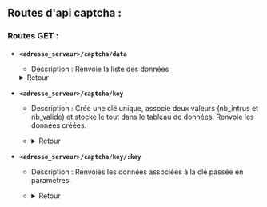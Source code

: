 ## Routes d'api captcha :

### Routes GET :

- **`<adresse_serveur>/captcha/data`**

  - Description : Renvoie la liste des données

  <details>
      <summary>Retour</summary>

  ```json
  {
    "success": true,
    "data": [
      {
        "id": "7KCAusaEdmzcuZiO",
        "nb_valide": 2,
        "nb_intrus": 3
      },
      {
        "id": "UnG1zZDwAHSXfm2b",
        "nb_valide": 5,
        "nb_intrus": 3
      },
      {
        "id": "OSayw8mFkS2mUSMD",
        "nb_valide": 2,
        "nb_intrus": 4
      },
      {
        "id": "J0ASKVKeVtMaLfBi",
        "nb_valide": 4,
        "nb_intrus": 2
      },
      {
        "id": "Pi3o6qGxWDoTR7LI",
        "nb_valide": 4,
        "nb_intrus": 5
      },
      {
        "id": "uWOJ7brelLRly8qc",
        "nb_valide": 2,
        "nb_intrus": 4
      }
    ]
  }
  ```

  </details>

- **`<adresse_serveur>/captcha/key`**

  - Description : Crée une clé unique, associe deux valeurs (nb_intrus et nb_valide) et stocke
    le tout dans le tableau de données. Renvoie les données créées.

  - <details>
      <summary>Retour</summary>

    ```json
    {
      "success": true,
      "data": {
        "id": "jTfG4IPfQ48p2jWp",
        "nb_valide": 2,
        "nb_intrus": 2
      }
    }
    ```

    </details>

- **`<adresse_serveur>/captcha/key/:key`**

  - Description : Renvoies les données associées à la clé passée en paramètres.

  - <details>
        <summary>Retour</summary>

    ```json
    {
      "success": true,
      "data": {
        "id": "jTfG4IPfQ48p2jWp",
        "nb_valide": 2,
        "nb_intrus": 2
      }
    }
    ```

    </details>
